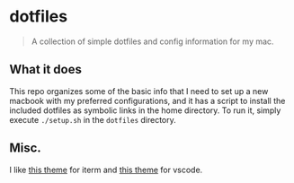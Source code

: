 # dotfiles
> A collection of simple dotfiles and config information for my mac.

## What it does

This repo organizes some of the basic info that I need to set up a new macbook
with my preferred configurations, and it has a script to install the included
dotfiles as symbolic links in the home directory. To run it, simply execute
`./setup.sh` in the `dotfiles` directory.

## Misc.

I like [this theme](https://draculatheme.com/iterm) for iterm and [this theme](https://marketplace.visualstudio.com/items?itemName=sdras.night-owl) for vscode. 
